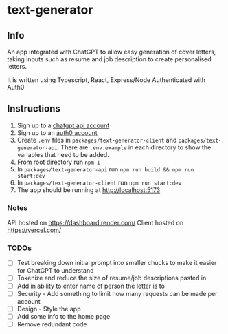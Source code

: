 # text-generator

## Info

An app integrated with ChatGPT to allow easy generation of cover letters, taking inputs such as resume and job description to create personalised letters. 

It is written using Typescript, React, Express/Node
Authenticated with Auth0

## Instructions

1. Sign up to a [chatgpt api account](https://platform.openai.com/)
2. Sign up to an [auth0 account](https://manage.auth0.com/)
3. Create `.env` files in `packages/text-generator-client` and `packages/text-generator-api`.  There are `.env.example` in each directory to show the variables that need to be added. 
4. From root directory run `npm i`
5. In `packages/text-generator-api` run `npm run build && npm run start:dev`
6. In `packages/text-generator-client` run `npm run start:dev`
7. The app should be running at [http://localhost:5173](http://localhost:5173)

### Notes

API hosted on https://dashboard.render.com/
Client hosted on https://vercel.com/

### TODOs
- [ ] Test breaking down initial prompt into smaller chucks to make it easier for ChatGPT to understand
- [ ] Tokenize and reduce the size of resume/job descriptions pasted in
- [ ] Add in ability to enter name of person the letter is to
- [ ] Security - Add something to limit how many requests can be made per account
- [ ] Design - Style the app
- [ ] Add some info to the home page
- [ ] Remove redundant code
